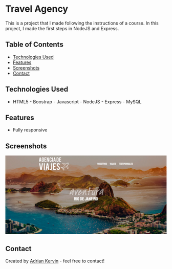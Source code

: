 # Travel Agency

This is a project that I made following the instructions of a course. In this project, I made the first steps in NodeJS and Express.

## Table of Contents

* [Technologies Used](#technologies-used)
* [Features](#features)
* [Screenshots](#screenshots)
* [Contact](#contact)

## Technologies Used

- HTML5 - Boostrap - Javascript - NodeJS - Express - MySQL 

## Features

- Fully responsive

## Screenshots

![Example screenshot](./public/img/Screenshot1.PNG)

## Contact

Created by [Adrian Kervin](https://www.linkedin.com/in/kervinmarquinez/) - feel free to contact!
